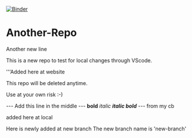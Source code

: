 [![Binder](https://mybinder.org/badge_logo.svg)](https://mybinder.org/v2/gh/mltzoho/Another-Repo/HEAD)


# Another-Repo

Another new line

This is a new repo to test for local changes through VScode.

'''Added here at website

This repo will be deleted anytime.

Use at your own risk :-)

--- Add this line in the middle
--- **bold** *italic* ***italic bold***
--- from my cb

added here at local

Here is newly added at new branch
The new branch name is 'new-branch'
